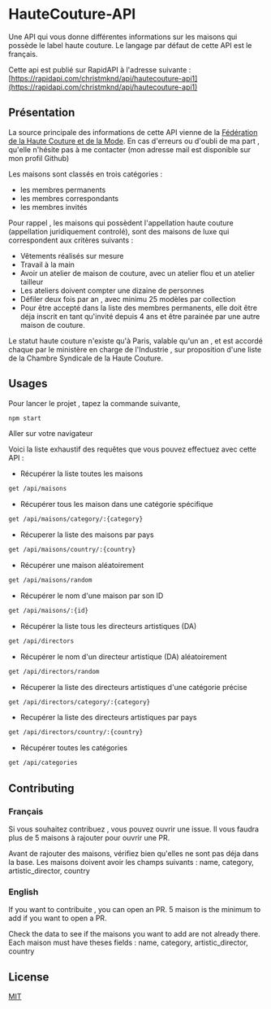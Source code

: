 # HauteCouture-API

Une API qui vous donne différentes informations sur les maisons qui possède le label haute couture. Le langage par défaut de cette API est le français.

Cette api est publié sur RapidAPI à l'adresse suivante : [https://rapidapi.com/christmknd/api/hautecouture-api1](https://rapidapi.com/christmknd/api/hautecouture-api1)

## Présentation

La source principale des informations de cette API vienne de la [Fédération de la Haute Couture et de la Mode](https://www.fhcm.paris/fr). En cas d'erreurs ou d'oubli de ma part , qu'elle n'hésite pas à me contacter (mon adresse mail est disponible sur mon profil Github)

Les maisons sont classés en trois catégories :

- les membres permanents
- les membres correspondants
- les membres invités

Pour rappel , les maisons qui possèdent l'appellation haute couture (appellation juridiquement controlé), sont des maisons de luxe qui correspondent aux critères suivants :

- Vêtements réalisés sur mesure
- Travail à la main
- Avoir un atelier de maison de couture, avec un atelier flou et un atelier tailleur
- Les ateliers doivent compter une dizaine de personnes
- Défiler deux fois par an , avec minimu 25 modèles par collection
- Pour être accepté dans la liste des membres permanents, elle doit être déja inscrit en tant qu'invité depuis 4 ans et être parainée par une autre maison de couture.

Le statut haute couture n'existe qu'à Paris, valable qu'un an , et est accordé chaque par le ministère en charge de l'Industrie , sur proposition d'une liste de la Chambre Syndicale de la Haute Couture.

## Usages

Pour lancer le projet , tapez la commande suivante,

```bash
npm start
```

Aller sur votre navigateur

Voici la liste exhaustif des requêtes que vous pouvez effectuez avec cette API :

- Récupérer la liste toutes les maisons

```bash
get /api/maisons
```

- Récupérer tous les maison dans une catégorie spécifique

```bash
get /api/maisons/category/:{category}
```

- Récuperer la liste des maisons par pays

```bash
get /api/maisons/country/:{country}
```

- Récupérer une maison aléatoirement

```bash
get /api/maisons/random
```

- Récupérer le nom d'une maison par son ID

```bash
get /api/maisons/:{id}
```

- Récupérer la liste tous les directeurs artistiques (DA)

```bash
get /api/directors
```

- Récupérer le nom d'un directeur artistique (DA) aléatoirement

```bash
get /api/directors/random
```

- Récuperer la liste des directeurs artistiques d'une catégorie précise

```bash
get /api/directors/category/:{category}
```

- Recupérer la liste des directeurs artistiques par pays

```bash
get /api/directors/country/:{country}
```

- Récupérer toutes les catégories

```bash
get /api/categories
```

## Contributing

### Français

Si vous souhaitez contribuez , vous pouvez ouvrir une issue. Il vous faudra plus de 5 maisons à rajouter pour ouvrir une PR.

Avant de rajouter des maisons, vérifiez bien qu'elles ne sont pas déja dans la base.
Les maisons doivent avoir les champs suivants : name, category, artistic_director, country

### English

If you want to contribuite , you can open an PR. 5 maison is the minimum to add if you want to open a PR.

Check the data to see if the maisons you want to add are not already there.
Each maison must have theses fields :
name, category, artistic_director, country

## License

[MIT](https://choosealicense.com/licenses/mit/)

